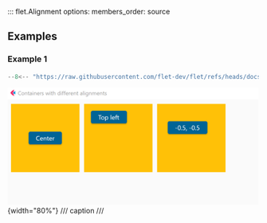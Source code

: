 ::: flet.Alignment
    options:
        members_order: source

## Examples

### Example 1

```python
--8<-- "https://raw.githubusercontent.com/flet-dev/flet/refs/heads/docs/sdk/python/examples/python/controls/types/alignment/container.py"
```

![container](https://raw.githubusercontent.com/flet-dev/flet/docs/sdk/python/examples/python/controls/types/alignment/media/container.png){width="80%"}
/// caption
///
